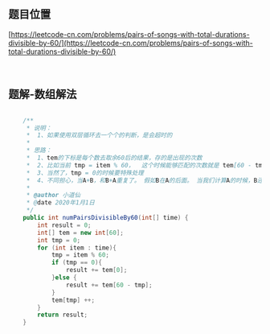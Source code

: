 ## 题目位置
[https://leetcode-cn.com/problems/pairs-of-songs-with-total-durations-divisible-by-60/](https://leetcode-cn.com/problems/pairs-of-songs-with-total-durations-divisible-by-60/)

<br/>

## 题解-数组解法

```java

    /**
     * 说明：
     *  1、如果使用双层循环去一个个的判断，是会超时的
     *
     * 思路：
     *  1、tem的下标是每个数去取余60后的结果，存的是出现的次数
     *  2、比如当前 tmp = item % 60，  这个时候能够匹配的次数就是 tem[60 - tmp]
     *  3、当然了，tmp = 0的时候要特殊处理
     *  4、不同担心，当A+B，和B+A重复了。 假如B在A的后面。 当我们计算A的时候，B还没有出现，不会被计算的
     *
     * @author 小道仙
     * @date 2020年1月1日
     */
    public int numPairsDivisibleBy60(int[] time) {
        int result = 0;
        int[] tem = new int[60];
        int tmp = 0;
        for (int item : time){
            tmp = item % 60;
            if (tmp == 0){
                result += tem[0];
            }else {
                result += tem[60 - tmp];
            }
            tem[tmp] ++;
        }
        return result;
    }

```